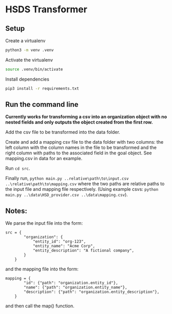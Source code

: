 # HSDS Transformer
## Setup
Create a virtualenv
```bash
python3 -m venv .venv
```

Activate the virtualenv
```bash
source .venv/bin/activate
```

Install dependencies
```bash
pip3 install -r requirements.txt
```

## Run the command line
**Currently works for transforming a csv into an organization object with no nested fields and only outputs the object created from the first row.**

Add the csv file to be transformed into the data folder.

Create and add a mapping csv file to the data folder with two columns: the left column with the column names in the file to be transformed and the right column with paths to the associated field in the goal object. See mapping.csv in data for an example.

Run `cd src`.

Finally run, `python main.py ..relative\path\to\input.csv ..\relative\path\to\mapping.csv` where the two paths are relative paths to the input file and mapping file respectively. (Using example csvs: `python main.py ..\data\HSD_provider.csv ..\data\mapping.csv`).

## Notes: 

We parse the input file into the form:
```
src = {
        "organization": {
            "entity_id": "org-123",
            "entity_name": "Acme Corp",
            "entity_description": "A fictional company",
        }
    }
```

and the mapping file into the form:
```
mapping = {
        "id": {"path": "organization.entity_id"},
        "name": {"path": "organization.entity_name"},
        "description": {"path": "organization.entity_description"},
    }
```
and then call the map() function.
